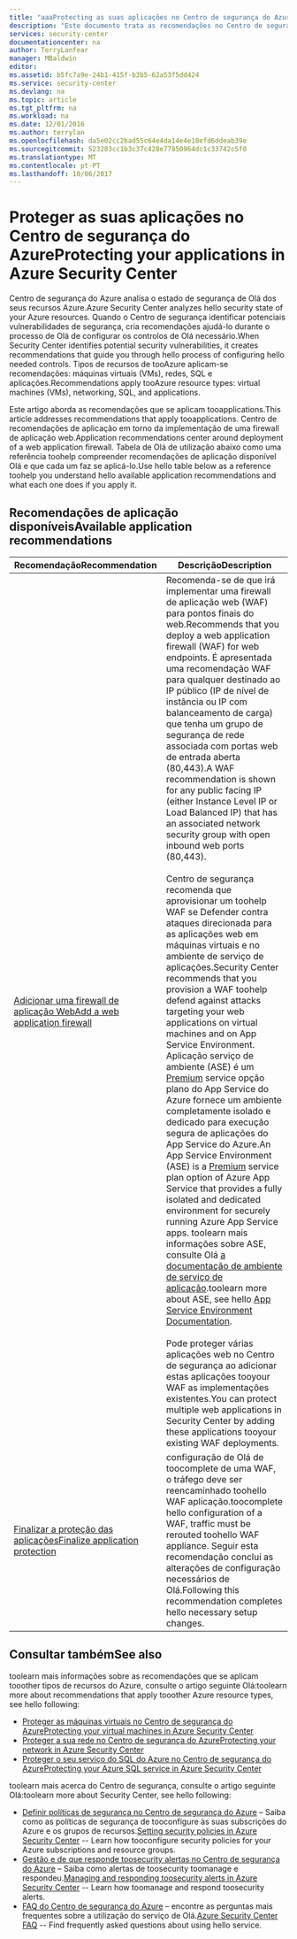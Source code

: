 ```yaml
---
title: "aaaProtecting as suas aplicações no Centro de segurança do Azure | Microsoft Docs"
description: "Este documento trata as recomendações no Centro de segurança do Azure que o ajudam a proteger as suas aplicações do Azure e manter em conformidade com as políticas de segurança."
services: security-center
documentationcenter: na
author: TerryLanfear
manager: MBaldwin
editor: 
ms.assetid: b5fc7a9e-24b1-415f-b3b5-62a53f5dd424
ms.service: security-center
ms.devlang: na
ms.topic: article
ms.tgt_pltfrm: na
ms.workload: na
ms.date: 12/01/2016
ms.author: terrylan
ms.openlocfilehash: da5e02cc2bad55c64e4da14e4e10efd6ddeab39e
ms.sourcegitcommit: 523283cc1b3c37c428e77850964dc1c33742c5f0
ms.translationtype: MT
ms.contentlocale: pt-PT
ms.lasthandoff: 10/06/2017
---
```

# <a name="protecting-your-applications-in-azure-security-center"></a><span data-ttu-id="946e2-103">Proteger as suas aplicações no Centro de segurança do Azure</span><span class="sxs-lookup"><span data-stu-id="946e2-103">Protecting your applications in Azure Security Center</span></span>
<span data-ttu-id="946e2-104">Centro de segurança do Azure analisa o estado de segurança de Olá dos seus recursos Azure.</span><span class="sxs-lookup"><span data-stu-id="946e2-104">Azure Security Center analyzes hello security state of your Azure resources.</span></span> <span data-ttu-id="946e2-105">Quando o Centro de segurança identificar potenciais vulnerabilidades de segurança, cria recomendações ajudá-lo durante o processo de Olá de configurar os controlos de Olá necessário.</span><span class="sxs-lookup"><span data-stu-id="946e2-105">When Security Center identifies potential security vulnerabilities, it creates recommendations that guide you through hello process of configuring hello needed controls.</span></span>  <span data-ttu-id="946e2-106">Tipos de recursos de tooAzure aplicam-se recomendações: máquinas virtuais (VMs), redes, SQL e aplicações.</span><span class="sxs-lookup"><span data-stu-id="946e2-106">Recommendations apply tooAzure resource types: virtual machines (VMs), networking, SQL, and applications.</span></span>

<span data-ttu-id="946e2-107">Este artigo aborda as recomendações que se aplicam tooapplications.</span><span class="sxs-lookup"><span data-stu-id="946e2-107">This article addresses recommendations that apply tooapplications.</span></span>  <span data-ttu-id="946e2-108">Centro de recomendações de aplicação em torno da implementação de uma firewall de aplicação web.</span><span class="sxs-lookup"><span data-stu-id="946e2-108">Application recommendations center around deployment of a web application firewall.</span></span>  <span data-ttu-id="946e2-109">Tabela de Olá de utilização abaixo como uma referência toohelp compreender recomendações de aplicação disponível Olá e que cada um faz se aplicá-lo.</span><span class="sxs-lookup"><span data-stu-id="946e2-109">Use hello table below as a reference toohelp you understand hello available application recommendations and what each one does if you apply it.</span></span>

## <a name="available-application-recommendations"></a><span data-ttu-id="946e2-110">Recomendações de aplicação disponíveis</span><span class="sxs-lookup"><span data-stu-id="946e2-110">Available application recommendations</span></span>
| <span data-ttu-id="946e2-111">Recomendação</span><span class="sxs-lookup"><span data-stu-id="946e2-111">Recommendation</span></span> | <span data-ttu-id="946e2-112">Descrição</span><span class="sxs-lookup"><span data-stu-id="946e2-112">Description</span></span> |
| --- | --- |
| [<span data-ttu-id="946e2-113">Adicionar uma firewall de aplicação Web</span><span class="sxs-lookup"><span data-stu-id="946e2-113">Add a web application firewall</span></span>](security-center-add-web-application-firewall.md) |<span data-ttu-id="946e2-114">Recomenda-se de que irá implementar uma firewall de aplicação web (WAF) para pontos finais do web.</span><span class="sxs-lookup"><span data-stu-id="946e2-114">Recommends that you deploy a web application firewall (WAF) for web endpoints.</span></span> <span data-ttu-id="946e2-115">É apresentada uma recomendação WAF para qualquer destinado ao IP público (IP de nível de instância ou IP com balanceamento de carga) que tenha um grupo de segurança de rede associada com portas web de entrada aberta (80,443).</span><span class="sxs-lookup"><span data-stu-id="946e2-115">A WAF recommendation is shown for any public facing IP (either Instance Level IP or Load Balanced IP) that has an associated network security group with open inbound web ports (80,443).</span></span></br></br><span data-ttu-id="946e2-116">Centro de segurança recomenda que aprovisionar um toohelp WAF se Defender contra ataques direcionada para as aplicações web em máquinas virtuais e no ambiente de serviço de aplicações.</span><span class="sxs-lookup"><span data-stu-id="946e2-116">Security Center recommends that you provision a WAF toohelp defend against attacks targeting your web applications on virtual machines and on App Service Environment.</span></span> <span data-ttu-id="946e2-117">Aplicação serviço de ambiente (ASE) é um [Premium](https://azure.microsoft.com/pricing/details/app-service/) service opção plano do App Service do Azure fornece um ambiente completamente isolado e dedicado para execução segura de aplicações do App Service do Azure.</span><span class="sxs-lookup"><span data-stu-id="946e2-117">An App Service Environment (ASE) is a [Premium](https://azure.microsoft.com/pricing/details/app-service/) service plan option of Azure App Service that provides a fully isolated and dedicated environment for securely running Azure App Service apps.</span></span> <span data-ttu-id="946e2-118">toolearn mais informações sobre ASE, consulte Olá [a documentação de ambiente de serviço de aplicação](../app-service/app-service-app-service-environments-readme.md).</span><span class="sxs-lookup"><span data-stu-id="946e2-118">toolearn more about ASE, see hello [App Service Environment Documentation](../app-service/app-service-app-service-environments-readme.md).</span></span></br></br><span data-ttu-id="946e2-119">Pode proteger várias aplicações web no Centro de segurança ao adicionar estas aplicações tooyour WAF as implementações existentes.</span><span class="sxs-lookup"><span data-stu-id="946e2-119">You can protect multiple web applications in Security Center by adding these applications tooyour existing WAF deployments.</span></span> |
| [<span data-ttu-id="946e2-120">Finalizar a proteção das aplicações</span><span class="sxs-lookup"><span data-stu-id="946e2-120">Finalize application protection</span></span>](security-center-add-web-application-firewall.md#finalize-application-protection) |<span data-ttu-id="946e2-121">configuração de Olá de toocomplete de uma WAF, o tráfego deve ser reencaminhado toohello WAF aplicação.</span><span class="sxs-lookup"><span data-stu-id="946e2-121">toocomplete hello configuration of a WAF, traffic must be rerouted toohello WAF appliance.</span></span> <span data-ttu-id="946e2-122">Seguir esta recomendação conclui as alterações de configuração necessários de Olá.</span><span class="sxs-lookup"><span data-stu-id="946e2-122">Following this recommendation completes hello necessary setup changes.</span></span> |

## <a name="see-also"></a><span data-ttu-id="946e2-123">Consultar também</span><span class="sxs-lookup"><span data-stu-id="946e2-123">See also</span></span>
<span data-ttu-id="946e2-124">toolearn mais informações sobre as recomendações que se aplicam tooother tipos de recursos do Azure, consulte o artigo seguinte Olá:</span><span class="sxs-lookup"><span data-stu-id="946e2-124">toolearn more about recommendations that apply tooother Azure resource types, see hello following:</span></span>

* [<span data-ttu-id="946e2-125">Proteger as máquinas virtuais no Centro de segurança do Azure</span><span class="sxs-lookup"><span data-stu-id="946e2-125">Protecting your virtual machines in Azure Security Center</span></span>](security-center-virtual-machine-recommendations.md)
* [<span data-ttu-id="946e2-126">Proteger a sua rede no Centro de segurança do Azure</span><span class="sxs-lookup"><span data-stu-id="946e2-126">Protecting your network in Azure Security Center</span></span>](security-center-network-recommendations.md)
* [<span data-ttu-id="946e2-127">Proteger o seu serviço do SQL do Azure no Centro de segurança do Azure</span><span class="sxs-lookup"><span data-stu-id="946e2-127">Protecting your Azure SQL service in Azure Security Center</span></span>](security-center-sql-service-recommendations.md)

<span data-ttu-id="946e2-128">toolearn mais acerca do Centro de segurança, consulte o artigo seguinte Olá:</span><span class="sxs-lookup"><span data-stu-id="946e2-128">toolearn more about Security Center, see hello following:</span></span>

* <span data-ttu-id="946e2-129">[Definir políticas de segurança no Centro de segurança do Azure](security-center-policies.md) – Saiba como as políticas de segurança de tooconfigure às suas subscrições do Azure e os grupos de recursos.</span><span class="sxs-lookup"><span data-stu-id="946e2-129">[Setting security policies in Azure Security Center](security-center-policies.md) -- Learn how tooconfigure security policies for your Azure subscriptions and resource groups.</span></span>
* <span data-ttu-id="946e2-130">[Gestão e de que responde toosecurity alertas no Centro de segurança do Azure](security-center-managing-and-responding-alerts.md) – Saiba como alertas de toosecurity toomanage e respondeu.</span><span class="sxs-lookup"><span data-stu-id="946e2-130">[Managing and responding toosecurity alerts in Azure Security Center](security-center-managing-and-responding-alerts.md) -- Learn how toomanage and respond toosecurity alerts.</span></span>
* <span data-ttu-id="946e2-131">[FAQ do Centro de segurança do Azure](security-center-faq.md) – encontre as perguntas mais frequentes sobre a utilização do serviço de Olá.</span><span class="sxs-lookup"><span data-stu-id="946e2-131">[Azure Security Center FAQ](security-center-faq.md) -- Find frequently asked questions about using hello service.</span></span>
